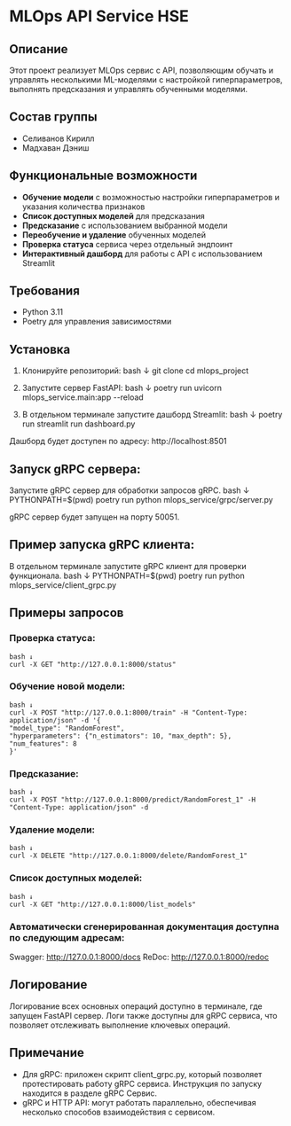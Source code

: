 # MLOps API Service HSE

## Описание
Этот проект реализует MLOps сервис с API, позволяющим обучать и управлять несколькими ML-моделями с настройкой гиперпараметров, выполнять предсказания и управлять обученными моделями.

## Состав группы
- Селиванов Кирилл
- Мадхаван Дэниш

## Функциональные возможности

- **Обучение модели** с возможностью настройки гиперпараметров и указания количества признаков
- **Список доступных моделей** для предсказания
- **Предсказание** с использованием выбранной модели
- **Переобучение и удаление** обученных моделей
- **Проверка статуса** сервиса через отдельный эндпоинт
- **Интерактивный дашборд** для работы с API с использованием Streamlit

## Требования

- Python 3.11
- Poetry для управления зависимостями

## Установка

1. Клонируйте репозиторий:
    bash ↓
    git clone <URL>
    cd mlops_project

2. Запустите сервер FastAPI:
    bash ↓
    poetry run uvicorn mlops_service.main:app --reload

3. В отдельном терминале запустите дашборд Streamlit:
    bash ↓
    poetry run streamlit run dashboard.py

Дашборд будет доступен по адресу: http://localhost:8501

## Запуск gRPC сервера:
Запустите gRPC сервер для обработки запросов gRPC.
    bash ↓
    PYTHONPATH=$(pwd) poetry run python mlops_service/grpc/server.py

gRPC сервер будет запущен на порту 50051.

## Пример запуска gRPC клиента:
В отдельном терминале запустите gRPC клиент для проверки функционала.
    bash ↓
    PYTHONPATH=$(pwd) poetry run python mlops_service/client_grpc.py

## Примеры запросов

### Проверка статуса:
    bash ↓
    curl -X GET "http://127.0.0.1:8000/status"

### Обучение новой модели:
    bash ↓
    curl -X POST "http://127.0.0.1:8000/train" -H "Content-Type: application/json" -d '{
    "model_type": "RandomForest",
    "hyperparameters": {"n_estimators": 10, "max_depth": 5},
    "num_features": 8
    }'

### Предсказание:
    bash ↓
    curl -X POST "http://127.0.0.1:8000/predict/RandomForest_1" -H "Content-Type: application/json" -d

### Удаление модели:
    bash ↓
    curl -X DELETE "http://127.0.0.1:8000/delete/RandomForest_1"

### Список доступных моделей:
    bash ↓
    curl -X GET "http://127.0.0.1:8000/list_models"

### Автоматически сгенерированная документация доступна по следующим адресам:
Swagger: http://127.0.0.1:8000/docs
ReDoc: http://127.0.0.1:8000/redoc

## Логирование
Логирование всех основных операций доступно в терминале, где запущен FastAPI сервер. Логи также доступны для gRPC сервиса, что позволяет отслеживать выполнение ключевых операций.

## Примечание
* Для gRPC: приложен скрипт client_grpc.py, который позволяет протестировать работу gRPC сервиса. Инструкция по запуску находится в разделе gRPC Сервис.
* gRPC и HTTP API: могут работать параллельно, обеспечивая несколько способов взаимодействия с сервисом.